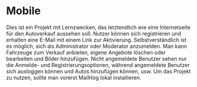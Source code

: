 # Mobile
Dies ist ein Projekt mit Lernzwecken, das letztendlich wie eine Internetseite für den Autoverkauf aussehen soll. Nutzer können sich registrieren und erhalten eine E-Mail mit einem Link zur Aktivierung. Selbstverständlich ist es möglich, sich als Administrator oder Moderator anzumelden. Man kann Fahrzeuge zum Verkauf anbieten, eigene Angebote löschen oder bearbeiten und Bilder hinzufügen. Nicht angemeldete Benutzer sehen nur die Anmelde- und Registrierungsoptionen, während angemeldete Benutzer sich ausloggen können und Autos hinzufügen können, usw.
Um das Projekt zu nutzen, sollte man vorerst MailHog lokal installieren.
